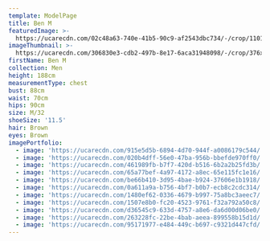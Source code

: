 ```yaml
---
template: ModelPage
title: Ben M
featuredImage: >-
  https://ucarecdn.com/02c48a63-740e-41b5-90c9-af2543dbc734/-/crop/1101x683/0,0/-/preview/
imageThumbnail: >-
  https://ucarecdn.com/306830e3-cdb2-497b-8e17-6aca31948098/-/crop/376x510/352,3/-/preview/
firstName: Ben M
collection: Men
height: 188cm
measurementType: chest
bust: 88cm
waist: 70cm
hips: 90cm
size: M/32
shoeSize: '11.5'
hair: Brown
eyes: Brown
imagePortfolio:
  - image: 'https://ucarecdn.com/915e5d5b-6894-4d70-944f-a0086179c544/'
  - image: 'https://ucarecdn.com/020b4dff-56e0-47ba-956b-bbefde970ff0/'
  - image: 'https://ucarecdn.com/461989fb-b7f7-420d-b516-6b2a2b25fd3b/'
  - image: 'https://ucarecdn.com/65a77bef-4a97-4172-a8ec-65e115fc1e16/'
  - image: 'https://ucarecdn.com/be66b410-3d95-4bae-b924-37606e1b1918/'
  - image: 'https://ucarecdn.com/0a611a9a-b756-4bf7-b0b7-ecb8c2cdc314/'
  - image: 'https://ucarecdn.com/1480ef62-0336-4679-b997-75a8bc3aeec7/'
  - image: 'https://ucarecdn.com/1507e8b0-fc20-4523-9761-f32a792a50c8/'
  - image: 'https://ucarecdn.com/d36545c9-633d-4757-a8e6-da6d00d06be0/'
  - image: 'https://ucarecdn.com/263228fc-22be-4bab-aeea-899558b15d1d/'
  - image: 'https://ucarecdn.com/95171977-e484-449c-b697-c9321d447cfd/'
---
```


